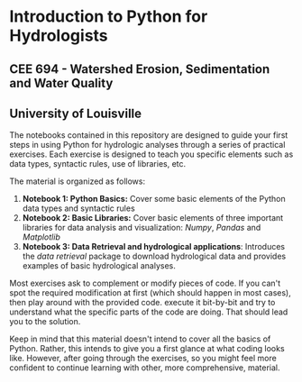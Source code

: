 # Introduction to Python for Hydrologists
## CEE 694 - Watershed Erosion, Sedimentation and Water Quality 
## University of Louisville

The notebooks contained in this repository are designed to guide your first steps in using Python for hydrologic analyses through a series of practical exercises. Each exercise is designed to teach you specific elements such as   data types, syntactic rules, use of libraries, etc.  

The material is organized as follows:

1. **Notebook 1: Python Basics:** Cover some basic elements of the Python data types and syntactic rules
2. **Notebook 2: Basic Libraries:** Cover basic elements of three important libraries for data analysis and visualization: *Numpy*, *Pandas* and *Matplotlib*
3. **Notebook 3: Data Retrieval and hydrological applications**: Introduces the *data retrieval* package to download hydrological data and provides examples of basic hydrological analyses.     

Most exercises ask to complement or modify pieces of code. If you can't spot the required modification at first (which should happen in most cases), then play around with the provided code. execute it bit-by-bit and try to understand what the specific parts of the code are doing. That should lead you to the solution.  

Keep in mind that this material doesn't intend to cover all the basics of Python. Rather, this intends to give you a first glance at what coding looks like. However, after going through the exercises, so you might feel more confident to continue learning with other, more comprehensive, material.  
